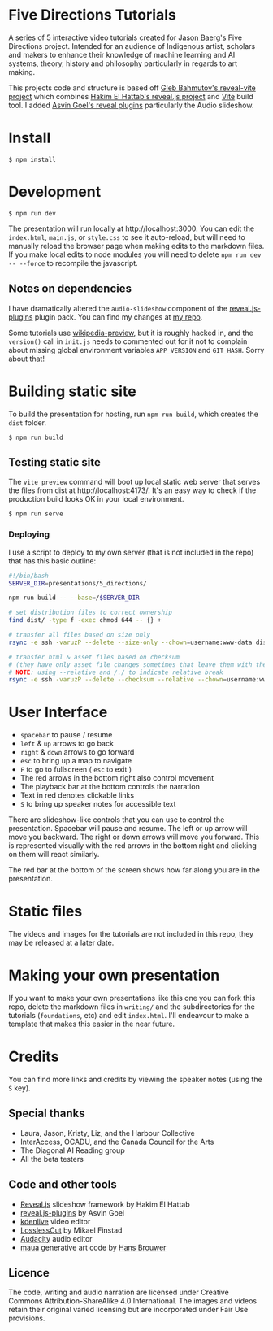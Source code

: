 Five Directions Tutorials
=========================

A series of 5 interactive video tutorials created for [Jason Baerg's](https://www.jasonbaerg.ca/) Five Directions project. Intended for an audience of Indigenous artist, scholars and makers to enhance their knowledge of machine learning and AI systems, theory, history and philosophy particularly in regards to art making.

This projects code and structure is based off [Gleb Bahmutov's reveal-vite project](https://github.com/bahmutov/reveal-vite) which combines [Hakim El Hattab's reveal.js project](https://revealjs.com/) and [Vite](https://vitejs.dev/) build tool. I added [Asvin Goel's reveal plugins](https://github.com/rajgoel/reveal.js-plugins) particularly the Audio slideshow.


# Install

    $ npm install
    

# Development

    $ npm run dev

The presentation will run locally at http://localhost:3000. You can edit the `index.html`, `main.js`, or `style.css` to see it auto-reload, but will need to manually reload the browser page when making edits to the markdown files. If you make local edits to node modules you will need to delete `npm run dev -- --force` to recompile the javascript.

## Notes on dependencies

I have dramatically altered the `audio-slideshow` component of the [reveal.js-plugins](https://github.com/rajgoel/reveal.js-plugins) plugin pack. You can find my changes at [my repo](https://github.com/RKelln/reveal.js-plugins/tree/master/audio-slideshow).

Some tutorials use [wikipedia-preview](https://github.com/wikimedia/wikipedia-preview), but it is roughly hacked in, and the `version()` call in `init.js` needs to commented out for it not to complain about missing global environment variables `APP_VERSION` and `GIT_HASH`. Sorry about that!


# Building static site

To build the presentation for hosting, run `npm run build`, which creates the `dist` folder.

    $ npm run build


## Testing static site
    
The `vite preview` command will boot up local static web server that serves the files from dist at http://localhost:4173/. It's an easy way to check if the production build looks OK in your local environment.

    $ npm run serve


### Deploying

I use a script to deploy to my own server (that is not included in the repo) that has this basic outline:

```bash
#!/bin/bash
SERVER_DIR=presentations/5_directions/

npm run build -- --base=/$SERVER_DIR

# set distribution files to correct ownership
find dist/ -type f -exec chmod 644 -- {} +

# transfer all files based on size only
rsync -e ssh -varuzP --delete --size-only --chown=username:www-data dist/* username@servername:/path/$SERVER_DIR 

# transfer html & asset files based on checksum 
# (they have only asset file changes sometimes that leave them with the same size)
# NOTE: using --relative and /./ to indicate relative break
rsync -e ssh -varuzP --delete --checksum --relative --chown=username:www-data dist/./*.html dist/./**/*.html dist/./**/*.md dist/./assets/* username@servername:/path/$SERVER_DIR 
```

# User Interface

* `spacebar` to pause / resume
* `left` & `up` arrows to go back
* `right` & `down` arrows to go forward
* `esc` to bring up a map to navigate
* `F` to go to fullscreen ( `esc` to exit )
* The red arrows in the bottom right also control movement
* The playback bar at the bottom controls the narration
* Text in red denotes clickable links
* `S` to bring up speaker notes for accessible text

There are slideshow-like controls that you can use to control the presentation. Spacebar will pause and resume. The left or up arrow will move you backward. The right or down arrows will move you forward. This is represented visually with the red arrows in the bottom right and clicking on them will react similarly.

The red bar at the bottom of the screen shows how far along you are in the presentation.


# Static files

The videos and images for the tutorials are not included in this repo, they may be released at a later date.


# Making your own presentation

If you want to make your own presentations like this one you can fork this repo, delete the markdown files in `writing/` and the subdirectories for the tutorials (`foundations`, etc) and edit `index.html`. I'll endeavour to make a template that makes this easier in the near future.


# Credits

You can find more links and credits by viewing the speaker notes (using the `S` key).

## Special thanks

* Laura, Jason, Kristy, Liz, and the Harbour Collective
* InterAccess, OCADU, and the Canada Council for the Arts
* The Diagonal AI Reading group
* All the <a title="Thank you Laura, Lucas, Giuliana, Eric, Dallas, Rinat, Rod, Jason, Liz, Graham, and Cameron">beta testers</a>

## Code and other tools

* [Reveal.js](https://revealjs.com/) slideshow framework by Hakim El Hattab
* [reveal.js-plugins](https://github.com/RKelln/reveal.js-plugins) by Asvin Goel
* [kdenlive](https://kdenlive.org/) video editor
* [LosslessCut](https://github.com/mifi/lossless-cut) by Mikael Finstad
* [Audacity](https://www.audacityteam.org/) audio editor
* [maua](https://github.com/maua-maua-maua/maua) generative art code by [Hans Brouwer](https://wavefunk.xyz/)

## Licence

The code, writing and audio narration are licensed under Creative Commons Attribution-ShareAlike 4.0 International. The images and videos retain their original varied licensing but are incorporated under Fair Use provisions.

